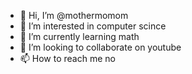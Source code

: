 - 👋 Hi, I’m @mothermomom
- 👀 I’m interested in computer scince
- 🌱 I’m currently learning math
- 💞️ I’m looking to collaborate on youtube
- 📫 How to reach me no

<!---
mothermomom/mothermomom is a ✨ special ✨ repository because its `README.md` (this file) appears on your GitHub profile.
You can click the Preview link to take a look at your changes.
--->

